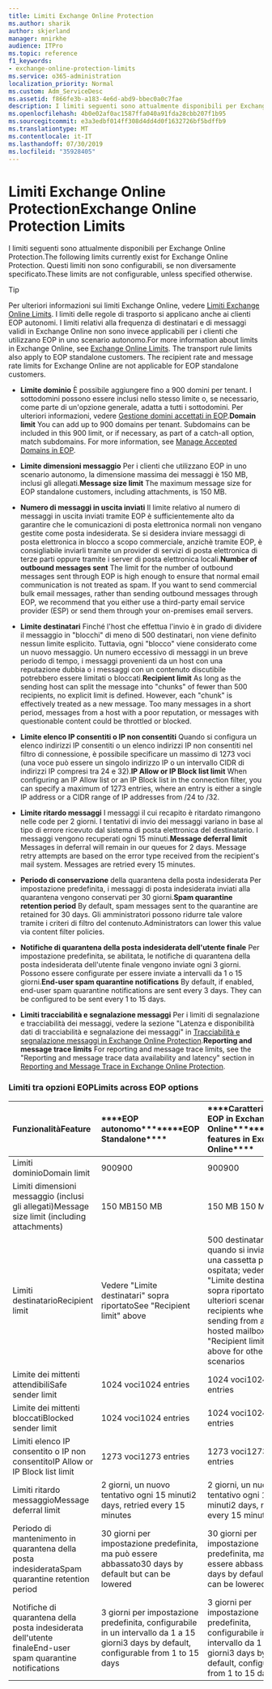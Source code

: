 ```yaml
---
title: Limiti Exchange Online Protection
ms.author: sharik
author: skjerland
manager: mnirkhe
audience: ITPro
ms.topic: reference
f1_keywords:
- exchange-online-protection-limits
ms.service: o365-administration
localization_priority: Normal
ms.custom: Adm_ServiceDesc
ms.assetid: f866fe3b-a183-4e6d-abd9-bbec0a0c7fae
description: I limiti seguenti sono attualmente disponibili per Exchange Online Protection. Questi limiti non sono configurabili, se non diversamente specificato.
ms.openlocfilehash: 4b0e02af0ac1587ffa040a91fda28cbb207f1b95
ms.sourcegitcommit: e3a3edbf014ff308d4dd4d0f1632726bf5bdffb9
ms.translationtype: MT
ms.contentlocale: it-IT
ms.lasthandoff: 07/30/2019
ms.locfileid: "35928405"
---
```

# <a name="exchange-online-protection-limits"></a><span data-ttu-id="a8f08-104">Limiti Exchange Online Protection</span><span class="sxs-lookup"><span data-stu-id="a8f08-104">Exchange Online Protection Limits</span></span>

<span data-ttu-id="a8f08-105">I limiti seguenti sono attualmente disponibili per Exchange Online Protection.</span><span class="sxs-lookup"><span data-stu-id="a8f08-105">The following limits currently exist for Exchange Online Protection.</span></span> <span data-ttu-id="a8f08-106">Questi limiti non sono configurabili, se non diversamente specificato.</span><span class="sxs-lookup"><span data-stu-id="a8f08-106">These limits are not configurable, unless specified otherwise.</span></span> 
  
> [!TIP]
> <span data-ttu-id="a8f08-p103">Per ulteriori informazioni sui limiti Exchange Online, vedere [Limiti Exchange Online Limits](../exchange-online-service-description/exchange-online-limits.md). I limiti delle regole di trasporto si applicano anche ai clienti EOP autonomi. I limiti relativi alla frequenza di destinatari e di messaggi validi in Exchange Online non sono invece applicabili per i clienti che utilizzano EOP in uno scenario autonomo.</span><span class="sxs-lookup"><span data-stu-id="a8f08-p103">For more information about limits in Exchange Online, see [Exchange Online Limits](../exchange-online-service-description/exchange-online-limits.md). The transport rule limits also apply to EOP standalone customers. The recipient rate and message rate limits for Exchange Online are not applicable for EOP standalone customers.</span></span> 
  
- <span data-ttu-id="a8f08-p104">**Limite dominio** È possibile aggiungere fino a 900 domini per tenant. I sottodomini possono essere inclusi nello stesso limite o, se necessario, come parte di un'opzione generale, adatta a tutti i sottodomini. Per ulteriori informazioni, vedere [Gestione domini accettati in EOP](https://go.microsoft.com/fwlink/p/?LinkId=282239).</span><span class="sxs-lookup"><span data-stu-id="a8f08-p104">**Domain limit** You can add up to 900 domains per tenant. Subdomains can be included in this 900 limit, or if necessary, as part of a catch-all option, match subdomains. For more information, see [Manage Accepted Domains in EOP](https://go.microsoft.com/fwlink/p/?LinkId=282239).</span></span>
    
- <span data-ttu-id="a8f08-113">**Limite dimensioni messaggio** Per i clienti che utilizzano EOP in uno scenario autonomo, la dimensione massima dei messaggi è 150 MB, inclusi gli allegati.</span><span class="sxs-lookup"><span data-stu-id="a8f08-113">**Message size limit** The maximum message size for EOP standalone customers, including attachments, is 150 MB.</span></span> 
    
- <span data-ttu-id="a8f08-p105">**Numero di messaggi in uscita inviati** Il limite relativo al numero di messaggi in uscita inviati tramite EOP è sufficientemente alto da garantire che le comunicazioni di posta elettronica normali non vengano gestite come posta indesiderata. Se si desidera inviare messaggi di posta elettronica in blocco a scopo commerciale, anzichè tramite EOP, è consigliabile inviarli tramite un provider di servizi di posta elettronica di terze parti oppure tramite i server di posta elettronica locali.</span><span class="sxs-lookup"><span data-stu-id="a8f08-p105">**Number of outbound messages sent** The limit for the number of outbound messages sent through EOP is high enough to ensure that normal email communication is not treated as spam. If you want to send commercial bulk email messages, rather than sending outbound messages through EOP, we recommend that you either use a third-party email service provider (ESP) or send them through your on-premises email servers.</span></span> 
    
- <span data-ttu-id="a8f08-p106">**Limite destinatari** Finché l'host che effettua l'invio è in grado di dividere il messaggio in "blocchi" di meno di 500 destinatari, non viene definito nessun limite esplicito. Tuttavia, ogni "blocco" viene considerato come un nuovo messaggio. Un numero eccessivo di messaggi in un breve periodo di tempo, i messaggi provenienti da un host con una reputazione dubbia o i messaggi con un contenuto discutibile potrebbero essere limitati o bloccati.</span><span class="sxs-lookup"><span data-stu-id="a8f08-p106">**Recipient limit** As long as the sending host can split the message into "chunks" of fewer than 500 recipients, no explicit limit is defined. However, each "chunk" is effectively treated as a new message. Too many messages in a short period, messages from a host with a poor reputation, or messages with questionable content could be throttled or blocked.</span></span> 
    
- <span data-ttu-id="a8f08-119">**Limite elenco IP consentiti o IP non consentiti** Quando si configura un elenco indirizzi IP consentiti o un elenco indirizzi IP non consentiti nel filtro di connessione, è possibile specificare un massimo di 1273 voci (una voce può essere un singolo indirizzo IP o un intervallo CIDR di indirizzi IP compresi tra 24 e 32).</span><span class="sxs-lookup"><span data-stu-id="a8f08-119">**IP Allow or IP Block list limit** When configuring an IP Allow list or an IP Block list in the connection filter, you can specify a maximum of 1273 entries, where an entry is either a single IP address or a CIDR range of IP addresses from /24 to /32.</span></span> 
    
- <span data-ttu-id="a8f08-p107">**Limite ritardo messaggi** I messaggi il cui recapito è ritardato rimangono nelle code per 2 giorni. I tentativi di invio dei messaggi variano in base al tipo di errore ricevuto dal sistema di posta elettronica del destinatario. I messaggi vengono recuperati ogni 15 minuti.</span><span class="sxs-lookup"><span data-stu-id="a8f08-p107">**Message deferral limit** Messages in deferral will remain in our queues for 2 days. Message retry attempts are based on the error type received from the recipient's mail system. Messages are retried every 15 minutes.</span></span> 
    
- <span data-ttu-id="a8f08-123">**Periodo di conservazione** della quarantena della posta indesiderata Per impostazione predefinita, i messaggi di posta indesiderata inviati alla quarantena vengono conservati per 30 giorni.</span><span class="sxs-lookup"><span data-stu-id="a8f08-123">**Spam quarantine retention period** By default, spam messages sent to the quarantine are retained for 30 days.</span></span> <span data-ttu-id="a8f08-124">Gli amministratori possono ridurre tale valore tramite i criteri di filtro del contenuto.</span><span class="sxs-lookup"><span data-stu-id="a8f08-124">Administrators can lower this value via content filter policies.</span></span> 
    
- <span data-ttu-id="a8f08-p109">**Notifiche di quarantena della posta indesiderata dell'utente finale** Per impostazione predefinita, se abilitata, le notifiche di quarantena della posta indesiderata dell'utente finale vengono inviate ogni 3 giorni. Possono essere configurate per essere inviate a intervalli da 1 o 15 giorni.</span><span class="sxs-lookup"><span data-stu-id="a8f08-p109">**End-user spam quarantine notifications** By default, if enabled, end-user spam quarantine notifications are sent every 3 days. They can be configured to be sent every 1 to 15 days.</span></span> 
    
- <span data-ttu-id="a8f08-127">**Limiti tracciabilità e segnalazione messaggi** Per i limiti di segnalazione e tracciabilità dei messaggi, vedere la sezione "Latenza e disponibilità dati di tracciabilità e segnalazione dei messaggi" in [Tracciabilità e segnalazione messaggi in Exchange Online Protection](https://go.microsoft.com/fwlink/?LinkId=394248).</span><span class="sxs-lookup"><span data-stu-id="a8f08-127">**Reporting and message trace limits** For reporting and message trace limits, see the "Reporting and message trace data availability and latency" section in [Reporting and Message Trace in Exchange Online Protection](https://go.microsoft.com/fwlink/?LinkId=394248).</span></span>
    
### <a name="limits-across-eop-options"></a><span data-ttu-id="a8f08-128">Limiti tra opzioni EOP</span><span class="sxs-lookup"><span data-stu-id="a8f08-128">Limits across EOP options</span></span>

|<span data-ttu-id="a8f08-129">**Funzionalità**</span><span class="sxs-lookup"><span data-stu-id="a8f08-129">**Feature**</span></span>|<span data-ttu-id="a8f08-130">\*\*\*\*EOP autonomo\*\*\*\*</span><span class="sxs-lookup"><span data-stu-id="a8f08-130">\*\*\*\*EOP Standalone\*\*\*\*</span></span>|<span data-ttu-id="a8f08-131">\*\*\*\*Caratteristiche EOP in Exchange Online\*\*\*\*</span><span class="sxs-lookup"><span data-stu-id="a8f08-131">\*\*\*\*EOP features in Exchange Online\*\*\*\*</span></span>|<span data-ttu-id="a8f08-132">\*\*\*\*Exchange Enterprise CAL con servizi\*\*\*\*</span><span class="sxs-lookup"><span data-stu-id="a8f08-132">\*\*\*\*Exchange Enterprise CAL with Services\*\*\*\*</span></span>|
|:-----|:-----|:-----|:-----|
|<span data-ttu-id="a8f08-133">Limiti dominio</span><span class="sxs-lookup"><span data-stu-id="a8f08-133">Domain limit</span></span>  <br/> |<span data-ttu-id="a8f08-134">900</span><span class="sxs-lookup"><span data-stu-id="a8f08-134">900</span></span>  <br/> |<span data-ttu-id="a8f08-135">900</span><span class="sxs-lookup"><span data-stu-id="a8f08-135">900</span></span>  <br/> |<span data-ttu-id="a8f08-136">900</span><span class="sxs-lookup"><span data-stu-id="a8f08-136">900</span></span>  <br/> |
|<span data-ttu-id="a8f08-137">Limiti dimensioni messaggio (inclusi gli allegati)</span><span class="sxs-lookup"><span data-stu-id="a8f08-137">Message size limit (including attachments)</span></span>  <br/> |<span data-ttu-id="a8f08-138">150 MB</span><span class="sxs-lookup"><span data-stu-id="a8f08-138">150 MB</span></span>  <br/> |<span data-ttu-id="a8f08-139">150 MB </span><span class="sxs-lookup"><span data-stu-id="a8f08-139">150 MB</span></span>  <br/> |<span data-ttu-id="a8f08-140">150 MB</span><span class="sxs-lookup"><span data-stu-id="a8f08-140">150 MB</span></span>  <br/> |
|<span data-ttu-id="a8f08-141">Limiti destinatario</span><span class="sxs-lookup"><span data-stu-id="a8f08-141">Recipient limit</span></span>  <br/> |<span data-ttu-id="a8f08-142">Vedere "Limite destinatari" sopra riportato</span><span class="sxs-lookup"><span data-stu-id="a8f08-142">See "Recipient limit" above</span></span>  <br/> |<span data-ttu-id="a8f08-143">500 destinatari quando si invia da una cassetta postale ospitata; vedere "Limite destinatari" sopra riportato per ulteriori scenari</span><span class="sxs-lookup"><span data-stu-id="a8f08-143">500 recipients when sending from a hosted mailbox; see "Recipient limit" above for other scenarios</span></span>  <br/> |<span data-ttu-id="a8f08-144">Vedere "Limite destinatari" sopra riportato</span><span class="sxs-lookup"><span data-stu-id="a8f08-144">See "Recipient limit" above</span></span>  <br/> |
|<span data-ttu-id="a8f08-145">Limite dei mittenti attendibili</span><span class="sxs-lookup"><span data-stu-id="a8f08-145">Safe sender limit</span></span>  <br/> |<span data-ttu-id="a8f08-146">1024 voci</span><span class="sxs-lookup"><span data-stu-id="a8f08-146">1024 entries</span></span>  <br/> |<span data-ttu-id="a8f08-147">1024 voci</span><span class="sxs-lookup"><span data-stu-id="a8f08-147">1024 entries</span></span>  <br/> ||
|<span data-ttu-id="a8f08-148">Limite dei mittenti bloccati</span><span class="sxs-lookup"><span data-stu-id="a8f08-148">Blocked sender limit</span></span>  <br/> |<span data-ttu-id="a8f08-149">1024 voci</span><span class="sxs-lookup"><span data-stu-id="a8f08-149">1024 entries</span></span>  <br/> |<span data-ttu-id="a8f08-150">1024 voci</span><span class="sxs-lookup"><span data-stu-id="a8f08-150">1024 entries</span></span>  <br/> ||
|<span data-ttu-id="a8f08-151">Limiti elenco IP consentito o IP non consentito</span><span class="sxs-lookup"><span data-stu-id="a8f08-151">IP Allow or IP Block list limit</span></span>  <br/> |<span data-ttu-id="a8f08-152">1273 voci</span><span class="sxs-lookup"><span data-stu-id="a8f08-152">1273 entries</span></span>  <br/> |<span data-ttu-id="a8f08-153">1273 voci</span><span class="sxs-lookup"><span data-stu-id="a8f08-153">1273 entries</span></span>  <br/> |<span data-ttu-id="a8f08-154">1273 voci</span><span class="sxs-lookup"><span data-stu-id="a8f08-154">1273 entries</span></span>  <br/> |
|<span data-ttu-id="a8f08-155">Limiti ritardo messaggio</span><span class="sxs-lookup"><span data-stu-id="a8f08-155">Message deferral limit</span></span>  <br/> |<span data-ttu-id="a8f08-156">2 giorni, un nuovo tentativo ogni 15 minuti</span><span class="sxs-lookup"><span data-stu-id="a8f08-156">2 days, retried every 15 minutes</span></span>  <br/> |<span data-ttu-id="a8f08-157">2 giorni, un nuovo tentativo ogni 15 minuti</span><span class="sxs-lookup"><span data-stu-id="a8f08-157">2 days, retried every 15 minutes</span></span>  <br/> |<span data-ttu-id="a8f08-158">2 giorni, un nuovo tentativo ogni 15 minuti</span><span class="sxs-lookup"><span data-stu-id="a8f08-158">2 days, retried every 15 minutes</span></span>  <br/> |
|<span data-ttu-id="a8f08-159">Periodo di mantenimento in quarantena della posta indesiderata</span><span class="sxs-lookup"><span data-stu-id="a8f08-159">Spam quarantine retention period</span></span>  <br/> |<span data-ttu-id="a8f08-160">30 giorni per impostazione predefinita, ma può essere abbassato</span><span class="sxs-lookup"><span data-stu-id="a8f08-160">30 days by default but can be lowered</span></span>  <br/> |<span data-ttu-id="a8f08-161">30 giorni per impostazione predefinita, ma può essere abbassato</span><span class="sxs-lookup"><span data-stu-id="a8f08-161">30 days by default but can be lowered</span></span>  <br/> |<span data-ttu-id="a8f08-162">30 giorni per impostazione predefinita, ma può essere abbassato</span><span class="sxs-lookup"><span data-stu-id="a8f08-162">30 days by default but can be lowered</span></span>  <br/> |
|<span data-ttu-id="a8f08-163">Notifiche di quarantena della posta indesiderata dell'utente finale</span><span class="sxs-lookup"><span data-stu-id="a8f08-163">End-user spam quarantine notifications</span></span>  <br/> |<span data-ttu-id="a8f08-164">3 giorni per impostazione predefinita, configurabile in un intervallo da 1 a 15 giorni</span><span class="sxs-lookup"><span data-stu-id="a8f08-164">3 days by default, configurable from 1 to 15 days</span></span>  <br/> |<span data-ttu-id="a8f08-165">3 giorni per impostazione predefinita, configurabile in un intervallo da 1 a 15 giorni</span><span class="sxs-lookup"><span data-stu-id="a8f08-165">3 days by default, configurable from 1 to 15 days</span></span>  <br/> |<span data-ttu-id="a8f08-166">3 giorni per impostazione predefinita, configurabile in un intervallo da 1 a 15 giorni</span><span class="sxs-lookup"><span data-stu-id="a8f08-166">3 days by default, configurable from 1 to 15 days</span></span>  <br/> |
   

